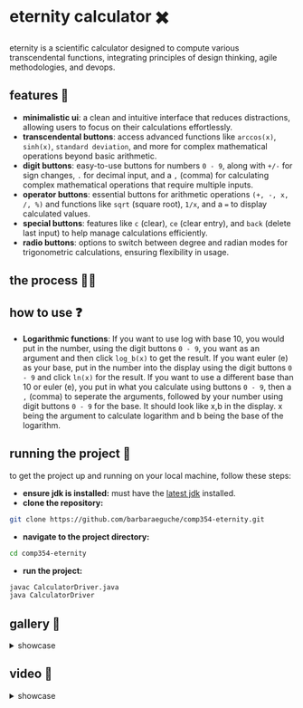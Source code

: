 # eternity calculator ✖️
eternity is a scientific calculator designed to compute various transcendental functions, integrating principles of design thinking, agile methodologies, and devops. 

## features 👾
- **minimalistic ui**: a clean and intuitive interface that reduces distractions, allowing users to focus on their calculations effortlessly.
- **transcendental buttons**: access advanced functions like `arccos(x)`, `sinh(x)`, `standard deviation`, and more for complex mathematical operations beyond basic arithmetic.
- **digit buttons**: easy-to-use buttons for numbers `0 - 9`, along with `+/-` for sign changes, `.` for decimal input, and a `,` (comma) for calculating complex mathematical operations that require multiple inputs.
- **operator buttons**: essential buttons for arithmetic operations `(+, -, x, /, %)` and functions like `sqrt` (square root), `1/x`, and a `=` to display calculated values.
- **special buttons**: features like `c` (clear), `ce` (clear entry), and `back` (delete last input) to help manage calculations efficiently.
- **radio buttons**: options to switch between degree and radian modes for trigonometric calculations, ensuring flexibility in usage.

## the process ✍🏽

## how to use ❓
- **Logarithmic functions**: If you want to use log with base 10, you would put in the number, using the digit buttons `0 - 9`, you want as an argument and then click `log_b(x)` to get the result. If you want euler (e) as your base, put in the number into the display using the digit buttons `0 - 9` and click `ln(x)` for the result. If you want to use a different base than 10 or euler (e), you put in what you calculate using buttons `0 - 9`, then a `,` (comma) to seperate the arguments, followed by your number using digit buttons `0 - 9` for the base. It should look like x,b in the display. x being the argument to calculate logarithm and b being the base of the logarithm.

## running the project 🏁
to get the project up and running on your local machine, follow these steps:

- **ensure jdk is installed:** must have the [latest jdk](https://www.java.com/en/download/manual.jsp) installed.
- **clone the repository:**
```bash
git clone https://github.com/barbaraeguche/comp354-eternity.git
```
- **navigate to the project directory:**
```bash
cd comp354-eternity
```
- **run the project:**
```bash
javac CalculatorDriver.java
java CalculatorDriver
```

## gallery 📸
<details>
  <summary>showcase</summary> <br>

  - **initial** <br>
  ![eternity](https://github.com/user-attachments/assets/f3abf9ca-05f2-4130-9fd4-b04838a050ee)
</details>

## video 📸
<details>
  <summary>showcase</summary>
  
  - **x^y**
  
  - **logarithm**
  
  - **arccos(x)**
  
  - **standard deviation**
  
</details>
